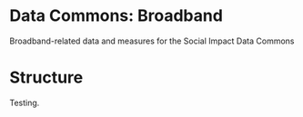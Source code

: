 # Data Commons: Broadband
Broadband-related data and measures for the Social Impact Data Commons

# Structure

Testing.
